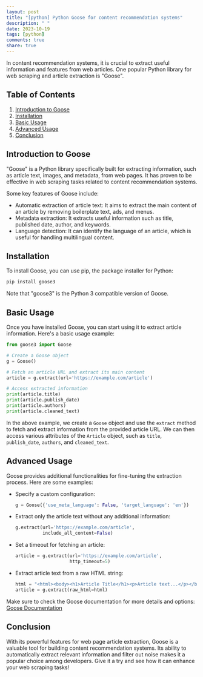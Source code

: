 ```yaml
---
layout: post
title: "[python] Python Goose for content recommendation systems"
description: " "
date: 2023-10-19
tags: [python]
comments: true
share: true
---
```


In content recommendation systems, it is crucial to extract useful information and features from web articles. One popular Python library for web scraping and article extraction is "Goose".

## Table of Contents
1. [Introduction to Goose](#introduction-to-goose)
2. [Installation](#installation)
3. [Basic Usage](#basic-usage)
4. [Advanced Usage](#advanced-usage)
5. [Conclusion](#conclusion)

## Introduction to Goose

"Goose" is a Python library specifically built for extracting information, such as article text, images, and metadata, from web pages. It has proven to be effective in web scraping tasks related to content recommendation systems.

Some key features of Goose include:

- Automatic extraction of article text: It aims to extract the main content of an article by removing boilerplate text, ads, and menus.
- Metadata extraction: It extracts useful information such as title, published date, author, and keywords.
- Language detection: It can identify the language of an article, which is useful for handling multilingual content.

## Installation

To install Goose, you can use pip, the package installer for Python:

```python
pip install goose3
```

Note that "goose3" is the Python 3 compatible version of Goose.

## Basic Usage

Once you have installed Goose, you can start using it to extract article information. Here's a basic usage example:

```python
from goose3 import Goose

# Create a Goose object
g = Goose()

# Fetch an article URL and extract its main content
article = g.extract(url='https://example.com/article')

# Access extracted information
print(article.title)
print(article.publish_date)
print(article.authors)
print(article.cleaned_text)
```

In the above example, we create a `Goose` object and use the `extract` method to fetch and extract information from the provided article URL. We can then access various attributes of the `Article` object, such as `title`, `publish_date`, `authors`, and `cleaned_text`.

## Advanced Usage

Goose provides additional functionalities for fine-tuning the extraction process. Here are some examples:

- Specify a custom configuration:

  ```python
  g = Goose({'use_meta_language': False, 'target_language': 'en'})
  ```

- Extract only the article text without any additional information:

  ```python
  g.extract(url='https://example.com/article', 
            include_all_content=False)
  ```

- Set a timeout for fetching an article:

  ```python
  article = g.extract(url='https://example.com/article', 
                      http_timeout=5)
  ```

- Extract article text from a raw HTML string:

  ```python
  html = "<html><body><h1>Article Title</h1><p>Article text...</p></body></html>"
  article = g.extract(raw_html=html)
  ```

Make sure to check the Goose documentation for more details and options: [Goose Documentation](https://goose3.readthedocs.io/en/latest/)

## Conclusion

With its powerful features for web page article extraction, Goose is a valuable tool for building content recommendation systems. Its ability to automatically extract relevant information and filter out noise makes it a popular choice among developers. Give it a try and see how it can enhance your web scraping tasks!